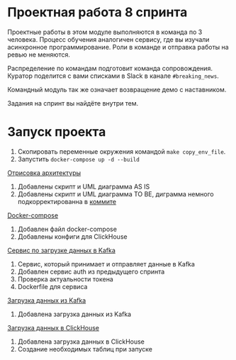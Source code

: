 # Проектная работа 8 спринта

Проектные работы в этом модуле выполняются в команда по 3 человека. Процесс обучения аналогичен сервису, где вы изучали асинхронное программирование. Роли в команде и отправка работы на ревью не меняются.

Распределение по командам подготовит команда сопровождения. Куратор поделится с вами списками в Slack в канале `#breaking_news`.

Командный модуль так же означает возвращение демо с наставником.

Задания на спринт вы найдёте внутри тем.


# Запуск проекта

1. Скопировать переменные окружения командой `make copy_env_file`.
2. Запустить `docker-compose up -d --build`


[Отрисовка архитектуры](https://github.com/Ivan-Terex91/ugc_sprint_1/pull/8)
1. Добавлены скрипт и UML диаграмма AS IS
2. Добавлены скрипт и UML диаграмма TO BE, диграмма немного подкорректированна в [коммите](https://github.com/Ivan-Terex91/ugc_sprint_1/commit/fcc5997bbdd5fd711da23fdf7447532cb2c55e87)


[Docker-compose](https://github.com/Ivan-Terex91/ugc_sprint_1/pull/9)
1. Добавлен файл docker-compose
2. Добавлены конфиги для ClickHouse


[Сервис по загрузке данных в Kafka](https://github.com/Ivan-Terex91/ugc_sprint_1/pull/13)
1. Cервис, который принимает и отправляет данные в Kafka
2. Добавлен сервис auth из предыдущего спринта
3. Проверка актуальности токена
4. Dockerfile для сервиса


[Загрузка данных из Kafka](https://github.com/Ivan-Terex91/ugc_sprint_1/pull/12/)
1. Добавлена загрузка данных из Kafka


[Загрузка данных в ClickHouse](https://github.com/Ivan-Terex91/ugc_sprint_1/pull/14/)
1. Добавлена загрузка данных в ClickHouse
2. Создание необходимых таблиц при запуске
